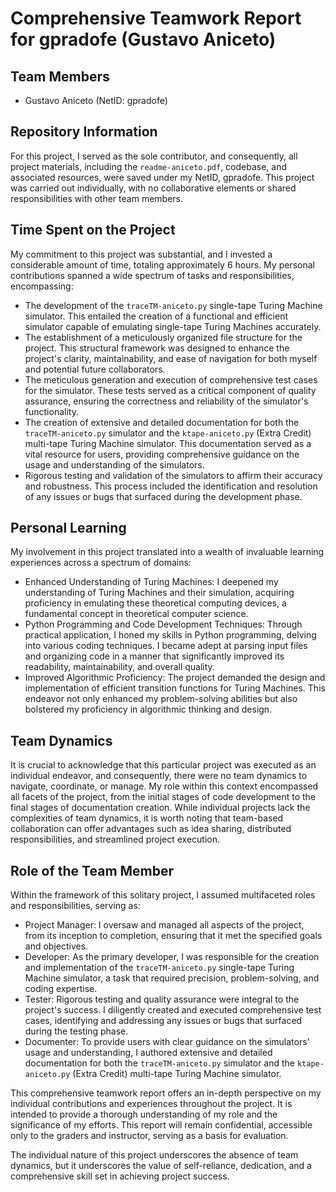 # Comprehensive Teamwork Report for gpradofe (Gustavo Aniceto)

## Team Members

- Gustavo Aniceto (NetID: gpradofe)

## Repository Information

For this project, I served as the sole contributor, and consequently, all project materials, including the `readme-aniceto.pdf`, codebase, and associated resources, were saved under my NetID, gpradofe. This project was carried out individually, with no collaborative elements or shared responsibilities with other team members.

## Time Spent on the Project

My commitment to this project was substantial, and I invested a considerable amount of time, totaling approximately 6 hours. My personal contributions spanned a wide spectrum of tasks and responsibilities, encompassing:

- The development of the `traceTM-aniceto.py` single-tape Turing Machine simulator. This entailed the creation of a functional and efficient simulator capable of emulating single-tape Turing Machines accurately.
- The establishment of a meticulously organized file structure for the project. This structural framework was designed to enhance the project's clarity, maintainability, and ease of navigation for both myself and potential future collaborators.
- The meticulous generation and execution of comprehensive test cases for the simulator. These tests served as a critical component of quality assurance, ensuring the correctness and reliability of the simulator's functionality.
- The creation of extensive and detailed documentation for both the `traceTM-aniceto.py` simulator and the `ktape-aniceto.py` (Extra Credit) multi-tape Turing Machine simulator. This documentation served as a vital resource for users, providing comprehensive guidance on the usage and understanding of the simulators.
- Rigorous testing and validation of the simulators to affirm their accuracy and robustness. This process included the identification and resolution of any issues or bugs that surfaced during the development phase.

## Personal Learning

My involvement in this project translated into a wealth of invaluable learning experiences across a spectrum of domains:

- Enhanced Understanding of Turing Machines: I deepened my understanding of Turing Machines and their simulation, acquiring proficiency in emulating these theoretical computing devices, a fundamental concept in theoretical computer science.
- Python Programming and Code Development Techniques: Through practical application, I honed my skills in Python programming, delving into various coding techniques. I became adept at parsing input files and organizing code in a manner that significantly improved its readability, maintainability, and overall quality.
- Improved Algorithmic Proficiency: The project demanded the design and implementation of efficient transition functions for Turing Machines. This endeavor not only enhanced my problem-solving abilities but also bolstered my proficiency in algorithmic thinking and design.

## Team Dynamics

It is crucial to acknowledge that this particular project was executed as an individual endeavor, and consequently, there were no team dynamics to navigate, coordinate, or manage. My role within this context encompassed all facets of the project, from the initial stages of code development to the final stages of documentation creation. While individual projects lack the complexities of team dynamics, it is worth noting that team-based collaboration can offer advantages such as idea sharing, distributed responsibilities, and streamlined project execution.

## Role of the Team Member

Within the framework of this solitary project, I assumed multifaceted roles and responsibilities, serving as:

- Project Manager: I oversaw and managed all aspects of the project, from its inception to completion, ensuring that it met the specified goals and objectives.
- Developer: As the primary developer, I was responsible for the creation and implementation of the `traceTM-aniceto.py` single-tape Turing Machine simulator, a task that required precision, problem-solving, and coding expertise.
- Tester: Rigorous testing and quality assurance were integral to the project's success. I diligently created and executed comprehensive test cases, identifying and addressing any issues or bugs that surfaced during the testing phase.
- Documenter: To provide users with clear guidance on the simulators' usage and understanding, I authored extensive and detailed documentation for both the `traceTM-aniceto.py` simulator and the `ktape-aniceto.py` (Extra Credit) multi-tape Turing Machine simulator.

This comprehensive teamwork report offers an in-depth perspective on my individual contributions and experiences throughout the project. It is intended to provide a thorough understanding of my role and the significance of my efforts. This report will remain confidential, accessible only to the graders and instructor, serving as a basis for evaluation.

The individual nature of this project underscores the absence of team dynamics, but it underscores the value of self-reliance, dedication, and a comprehensive skill set in achieving project success.
